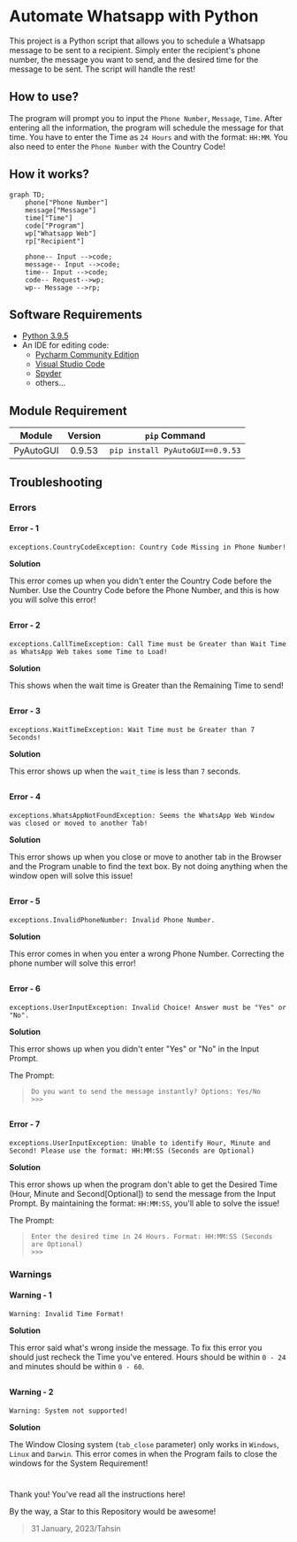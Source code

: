 # Automate Whatsapp with Python

This project is a Python script that allows you to schedule a Whatsapp message to be sent to a recipient. Simply enter the recipient's phone number, the message you want to send, and the desired time for the message to be sent. The script will handle the rest!

## How to use?
The program will prompt you to input the `Phone Number`, `Message`, `Time`. After entering all the information, the program will schedule the message for that time. You have to enter the Time as `24 Hours` and with the format: `HH:MM`. You also need to enter the `Phone Number` with the Country Code!

## How it works?
```mermaid
graph TD;
    phone["Phone Number"]
    message["Message"]
    time["Time"]
    code["Program"]
    wp["Whatsapp Web"]
    rp["Recipient"]
    
    phone-- Input -->code;
    message-- Input -->code;
    time-- Input -->code;
    code-- Request-->wp;
    wp-- Message -->rp;
```

## Software Requirements
- [Python 3.9.5](https://www.python.org/downloads/release/python-395/)
- An IDE for editing code:
   - [Pycharm Community Edition](https://www.jetbrains.com/pycharm/download)
   - [Visual Studio Code](https://code.visualstudio.com/download)
   - [Spyder](https://www.spyder-ide.org/#section-download)
   - others...
   
## Module Requirement
| Module | Version | `pip` Command |
| :--: | :-----: | :---: |
| PyAutoGUI | 0.9.53 | `pip install PyAutoGUI==0.9.53` |


## Troubleshooting

### Errors

#### **Error - 1**
```
exceptions.CountryCodeException: Country Code Missing in Phone Number!
```

**Solution**

This error comes up when you didn't enter the Country Code before the Number. Use the Country Code before the Phone Number, and this is how you will solve this error!

##

#### **Error - 2**
```
exceptions.CallTimeException: Call Time must be Greater than Wait Time as WhatsApp Web takes some Time to Load!
```

**Solution**

This shows when the wait time is Greater than the Remaining Time to send!

##

#### **Error - 3**
```
exceptions.WaitTimeException: Wait Time must be Greater than 7 Seconds!
```

**Solution**

This error shows up when the `wait_time` is less than `7` seconds.

##

#### **Error - 4**
```
exceptions.WhatsAppNotFoundException: Seems the WhatsApp Web Window was closed or moved to another Tab!
```

**Solution**

This error shows up when you close or move to another tab in the Browser and the Program unable to find the text box. By not doing anything when the window open will solve this issue!

##

#### **Error - 5**
```
exceptions.InvalidPhoneNumber: Invalid Phone Number.
```

**Solution**

This error comes in when you enter a wrong Phone Number. Correcting the phone number will solve this error!

##

#### **Error - 6**
```
exceptions.UserInputException: Invalid Choice! Answer must be "Yes" or "No".
```

**Solution**

This error shows up when you didn't enter "Yes" or "No" in the Input Prompt.

The Prompt: 
> ```
> Do you want to send the message instantly? Options: Yes/No
> >>>
> ```

##

#### **Error - 7**
```
exceptions.UserInputException: Unable to identify Hour, Minute and Second! Please use the format: HH:MM:SS (Seconds are Optional)
```

**Solution**

This error shows up when the program don't able to get the Desired Time (Hour, Minute and Second[Optional]) to send the message from the Input Prompt. By maintaining the format: `HH:MM:SS`, you'll able to solve the issue!

The Prompt:
> ```
> Enter the desired time in 24 Hours. Format: HH:MM:SS (Seconds are Optional)
> >>>
> ```

### Warnings

#### **Warning - 1**
```
Warning: Invalid Time Format!
```

**Solution**

This error said what's wrong inside the message. To fix this error you should just recheck the Time you've entered. Hours should be within `0 - 24` and minutes should be within `0 - 60`.

##

#### **Warning - 2**
```
Warning: System not supported!
```

**Solution**

The Window Closing system (`tab_close` parameter) only works in `Windows`, `Linux` and `Darwin`. This error comes in when the Program fails to close the windows for the System Requirement!


#

Thank you! You've read all the instructions here!

By the way, a Star to this Repository would be awesome!

> 31 January, 2023/Tahsin